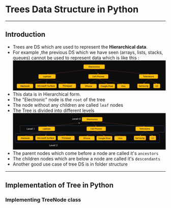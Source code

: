 # Trees Data Structure in Python 
---

## Introduction 
- Trees are DS which are used to represent the **Hierarchical data**.
- For example ,the previous DS which we have seen (arrays, lists, stacks, queues) cannot be used to represent data which is like this : 
![Image](./Notes%20Assets/hierarchical%20data.png)
- This data is in Hierarchical form. 
- The "Electronic" node is the `root` of the tree 
- The node without any children are called `leaf` nodes
- The Tree is divided into different levels
![Image](./Notes%20Assets/levels%20of%20tree.png)
- The parent nodes which come before a node are called it's `ancestors`
- The children nodes which are below a node are called it's `descendants`
- Another good use case of tree DS is in folder structure

---

## Implementation of Tree in Python

### Implementing TreeNode class 
```

```